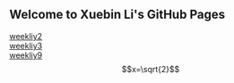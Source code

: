 ## Welcome to Xuebin Li's GitHub Pages
[weekliy2](./report/weekly_report2.md)  
[weekliy3](./report/weekly_report3.md)  
[weekliy9](./report/weekly_report9.md)  
$$x=\sqrt{2}$$
